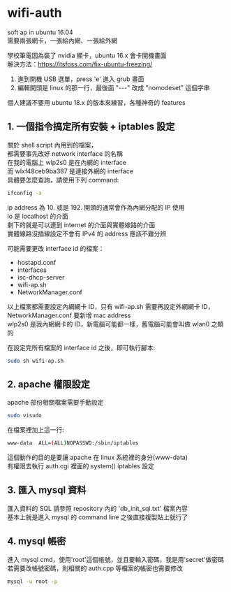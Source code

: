 # wifi-auth

soft ap in ubuntu 16.04  
需要兩張網卡，一張給內網、一張給外網  

學校筆電因為裝了 nvidia 顯卡，ubuntu 16.x 會卡開機畫面  
解決方法：https://itsfoss.com/fix-ubuntu-freezing/  
1. 進到開機 USB 選單，press 'e' 進入 grub 畫面
2. 編輯開頭是 linux 的那一行，最後面 "---" 改成 "nomodeset" 這個字串  

個人建議不要用 ubuntu 18.x 的版本來練習，各種神奇的 features  

## 1. 一個指令搞定所有安裝 + iptables 設定

關於 shell script 內用到的檔案，  
都需要事先改好 network interface 的名稱  
在我的電腦上 wlp2s0 是在內網的 interface  
而 wlxf48ceb9ba387 是連接外網的 interface  
具體要怎麼查詢，請使用下列 command:  
```bash
ifconfig -a
```
ip address 為 10. 或是 192. 開頭的通常會作為內網分配的 IP 使用  
lo 是 localhost 的介面  
剩下的就是可以連到 internet 的介面與實體線路的介面  
實體線路沒插線設定不會有 IPv4 的 address 應該不難分辨  

可能需要更改 interface id 的檔案：  
 - hostapd.conf
 - interfaces
 - isc-dhcp-server
 - wifi-ap.sh  
 - NetworkManager.conf

以上檔案都需要設定內網網卡 ID，只有 wifi-ap.sh 需要再設定外網網卡 ID，NetworkManager.conf 要新增 mac address  
wlp2s0 是我內網網卡的 ID，新電腦可能都一樣，舊電腦可能會叫做 wlan0 之類的  

在設定完所有檔案的 interface id 之後，即可執行腳本:  
```bash
sudo sh wifi-ap.sh
```

## 2. apache 權限設定

apache 部份相關檔案需要手動設定  
```bash
sudo visudo
```

在檔案裡加上這一行:  
```bash
www-data  ALL=(ALL)NOPASSWD:/sbin/iptables
```

這個動作的目的是要讓 apache 在 linux 系統裡的身分(www-data)  
有權限去執行 auth.cgi 裡面的 system() iptables 設定  

## 3. 匯入 mysql 資料

匯入資料的 SQL 請參照 repository 內的 'db_init_sql.txt' 檔案內容  
基本上就是進入 mysql 的 command line 之後直接複製貼上就行了  

## 4. mysql 帳密

進入 mysql cmd，使用'root'這個帳號，並且要輸入密碼，我是用'secret'做密碼  
若需要改帳號密碼，則相關的 auth.cpp 等檔案的帳密也需要修改  
```bash
mysql -u root -p
```
